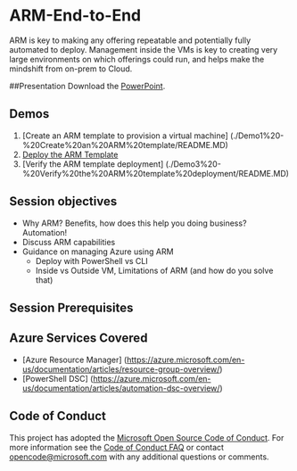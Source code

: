 # ARM-End-to-End
ARM is key to making any offering repeatable and potentially fully automated to deploy. Management inside the VMs is key to creating very large environments on which offerings could run, and helps make the mindshift from on-prem to Cloud. 

##Presentation
Download the [PowerPoint](./Infrastructure%20as%20Code.pptx?raw=1).


## Demos
1. [Create an ARM template to provision a virtual machine] (./Demo1%20-%20Create%20an%20ARM%20template/README.MD)
2. [Deploy the ARM Template](./Demo2%20-%20Deploy%20the%20ARM%20Template/README.MD)
3. [Verify the ARM template deployment] (./Demo3%20-%20Verify%20the%20ARM%20template%20deployment/README.MD)

## Session objectives
* Why ARM? Benefits, how does this help you doing business? Automation! 
* Discuss ARM capabilities 
* Guidance on managing Azure using ARM
    - Deploy with PowerShell vs CLI
    - Inside vs Outside VM, Limitations of ARM (and how do you solve that) 


## Session Prerequisites

## Azure Services Covered
* [Azure Resource Manager] (https://azure.microsoft.com/en-us/documentation/articles/resource-group-overview/)
* [PowerShell DSC] (https://azure.microsoft.com/en-us/documentation/articles/automation-dsc-overview/)


## Code of Conduct

This project has adopted the [Microsoft Open Source Code of Conduct](https://opensource.microsoft.com/codeofconduct/). For more information see the [Code of Conduct FAQ](https://opensource.microsoft.com/codeofconduct/faq/) or contact [opencode@microsoft.com](mailto:opencode@microsoft.com) with any additional questions or comments.
